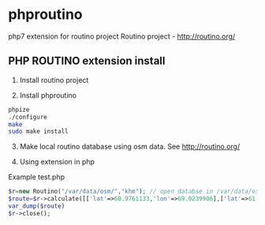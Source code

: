 # phproutino
php7 extension for routino project
Routino project - http://routino.org/

PHP ROUTINO extension install
------------------------------

1) Install routino project

2) Install phproutino
```bash 
phpize
./configure
make
sudo make install
```
3) Make local routino database using osm data. See http://routino.org/

4) Using extension in php

Example test.php
```php 
$r=new Routino("/var/data/osm/","khm"); // open databse in /var/data/osm/ and khm prefix
$route=$r->calculate([['lat'=>60.9761133,'lon'=>69.0239906],['lat'=>61.0024578,'lon'=>69.0178842]]));
var_dump($route)
$r->close();
```
